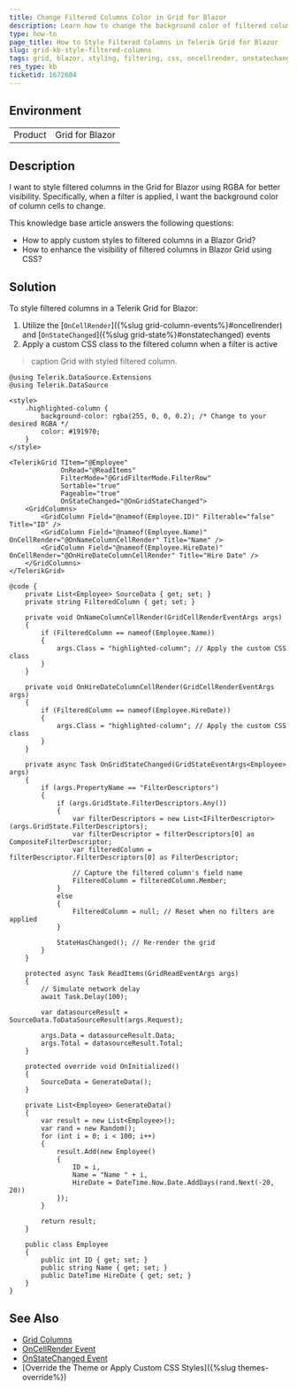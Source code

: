 ```yaml
---
title: Change Filtered Columns Color in Grid for Blazor
description: Learn how to change the background color of filtered columns in the Telerik Grid for Blazor for better visibility using CSS.
type: how-to
page_title: How to Style Filtered Columns in Telerik Grid for Blazor
slug: grid-kb-style-filtered-columns
tags: grid, blazor, styling, filtering, css, oncellrender, onstatechanged
res_type: kb
ticketid: 1672604
---
```


## Environment

<table>
    <tbody>
	    <tr>
	    	<td>Product</td>
	    	<td>Grid for Blazor</td>
	    </tr>
    </tbody>
</table>

## Description

I want to style filtered columns in the Grid for Blazor using RGBA for better visibility. Specifically, when a filter is applied, I want the background color of column cells to change.

This knowledge base article answers the following questions:
- How to apply custom styles to filtered columns in a Blazor Grid?
- How to enhance the visibility of filtered columns in Blazor Grid using CSS?

## Solution

To style filtered columns in a Telerik Grid for Blazor: 
1. Utilize the [`OnCellRender`]({%slug grid-column-events%}#oncellrender) and [`OnStateChanged`]({%slug grid-state%}#onstatechanged) events 
2. Apply a custom CSS class to the filtered column when a filter is active

>caption Grid with styled filtered column.

`````CSHTML
@using Telerik.DataSource.Extensions
@using Telerik.DataSource

<style>
    .highlighted-column {
        background-color: rgba(255, 0, 0, 0.2); /* Change to your desired RGBA */
        color: #191970;
    }
</style>

<TelerikGrid TItem="@Employee" 
             OnRead="@ReadItems"
             FilterMode="@GridFilterMode.FilterRow"
             Sortable="true" 
             Pageable="true" 
             OnStateChanged="@OnGridStateChanged">
    <GridColumns>
        <GridColumn Field="@nameof(Employee.ID)" Filterable="false" Title="ID" />
        <GridColumn Field="@nameof(Employee.Name)" OnCellRender="@OnNameColumnCellRender" Title="Name" />
        <GridColumn Field="@nameof(Employee.HireDate)" OnCellRender="@OnHireDateColumnCellRender" Title="Hire Date" />
    </GridColumns>
</TelerikGrid>

@code {
    private List<Employee> SourceData { get; set; }
    private string FilteredColumn { get; set; }

    private void OnNameColumnCellRender(GridCellRenderEventArgs args)
    {
        if (FilteredColumn == nameof(Employee.Name))
        {
            args.Class = "highlighted-column"; // Apply the custom CSS class
        }
    }

    private void OnHireDateColumnCellRender(GridCellRenderEventArgs args)
    {
        if (FilteredColumn == nameof(Employee.HireDate))
        {
            args.Class = "highlighted-column"; // Apply the custom CSS class
        }
    }

    private async Task OnGridStateChanged(GridStateEventArgs<Employee> args)
    {
        if (args.PropertyName == "FilterDescriptors")
        {
            if (args.GridState.FilterDescriptors.Any())
            {
                var filterDescriptors = new List<IFilterDescriptor>(args.GridState.FilterDescriptors);
                var filterDescriptor = filterDescriptors[0] as CompositeFilterDescriptor;
                var filteredColumn = filterDescriptor.FilterDescriptors[0] as FilterDescriptor;

                // Capture the filtered column's field name
                FilteredColumn = filteredColumn.Member;
            }
            else
            {
                FilteredColumn = null; // Reset when no filters are applied
            }

            StateHasChanged(); // Re-render the grid
        }
    }

    protected async Task ReadItems(GridReadEventArgs args)
    {
        // Simulate network delay
        await Task.Delay(100);

        var datasourceResult = SourceData.ToDataSourceResult(args.Request);

        args.Data = datasourceResult.Data;
        args.Total = datasourceResult.Total;
    }

    protected override void OnInitialized()
    {
        SourceData = GenerateData();
    }

    private List<Employee> GenerateData()
    {
        var result = new List<Employee>();
        var rand = new Random();
        for (int i = 0; i < 100; i++)
        {
            result.Add(new Employee()
            {
                ID = i,
                Name = "Name " + i,
                HireDate = DateTime.Now.Date.AddDays(rand.Next(-20, 20))
            });
        }

        return result;
    }

    public class Employee
    {
        public int ID { get; set; }
        public string Name { get; set; }
        public DateTime HireDate { get; set; }
    }
}
`````
## See Also

- [Grid Columns](https://docs.telerik.com/blazor-ui/components/grid/columns/bound)
- [OnCellRender Event](https://docs.telerik.com/blazor-ui/components/grid/columns/events)
- [OnStateChanged Event](https://docs.telerik.com/blazor-ui/components/grid/state#onstatechanged)
- [Override the Theme or Apply Custom CSS Styles]({%slug themes-override%})
